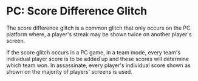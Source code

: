 # PC: Score Difference Glitch

The score difference glitch is a common glitch that only occurs on the PC platform where, a player's streak may be shown twice on another player's screen.

If the score glitch occurs in a PC game, in a team mode, every team's individual player score is to be added up and these scores will determine which team won. In assassinate, every player's individual score shown as shown on the majority of players' screens is used.

